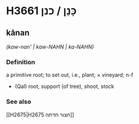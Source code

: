 # H3661 כָּנַן / כנן

## kânan

_(kaw-nan' | kaw-NAHN | ka-NAHN)_

### Definition

a primitive root; to set out, i.e., plant; × vineyard; n-f

- (Qal) root, support (of tree), shoot, stock

### See also

[[H2675|H2675 חצור חדתה]]
